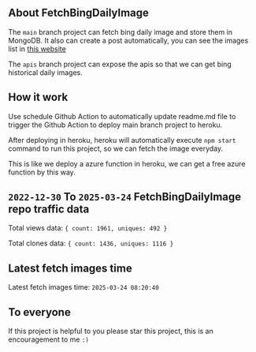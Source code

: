 ## About FetchBingDailyImage

The `main` branch project can fetch bing daily image and store them in MongoDB.
It also can create a post automatically, you can see the images list in [this website](https://oursalbum.netlify.app)

The `apis` branch project can expose the apis so that we can get bing historical daily images.

## How it work

Use schedule Github Action to automatically update readme.md file to trigger the Github Action to deploy main branch project to heroku.

After deploying in heroku, heroku will automatically execute `npm start` command to run this project, so we can fetch the image everyday.

This is like we deploy a azure function in heroku, we can get a free azure function by this way.

## `2022-12-30` To `2025-03-24` FetchBingDailyImage repo traffic data

Total views data: `{ count: 1961, uniques: 492 }`

Total clones data: `{ count: 1436, uniques: 1116 }`

## Latest fetch images time

Latest fetch images time: `2025-03-24 08:20:40`

## To everyone

If this project is helpful to you please star this project, this is an encouragement to me `:)`



